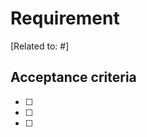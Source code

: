 # Requirement

<User Story>

[Related to: #<issue number>]

## Acceptance criteria

- [ ] <acceptance criteria>
- [ ] <acceptance criteria>
- [ ] <acceptance criteria>

